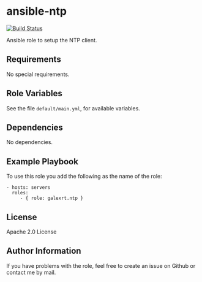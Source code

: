 ansible-ntp
=========

[![Build Status](https://travis-ci.org/galexrt/ansible-ntp.svg?branch=master)](https://travis-ci.org/galexrt/ansible-ntp)

Ansible role to setup the NTP client.

Requirements
------------

No special requirements.

Role Variables
--------------

See the file `default/main.yml`, for available variables.

Dependencies
------------

No dependencies.

Example Playbook
----------------

To use this role you add the following as the name of the role:

    - hosts: servers
      roles:
         - { role: galexrt.ntp }

License
-------

Apache 2.0 License

Author Information
------------------

If you have problems with the role, feel free to create an issue on Github or contact me by mail.
